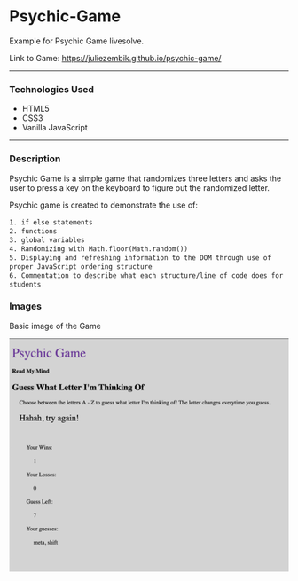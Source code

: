 <h1>Psychic-Game</h1>

Example for Psychic Game livesolve.

Link to Game: https://juliezembik.github.io/psychic-game/

***

<h3>Technologies Used</h3>

* HTML5
* CSS3
* Vanilla JavaScript

***

<h3>Description</h3>
Psychic Game is a simple game that randomizes three letters and asks the user to press a key on the keyboard to figure out the randomized letter.

Psychic game is created to demonstrate the use of:

```
1. if else statements
2. functions
3. global variables
4. Randomizing with Math.floor(Math.random())
5. Displaying and refreshing information to the DOM through use of proper JavaScript ordering structure
6. Commentation to describe what each structure/line of code does for students

```

<h3>Images</h3>

Basic image of the Game

![basic image of the game](./assets/images/psychic-gameimage.png)